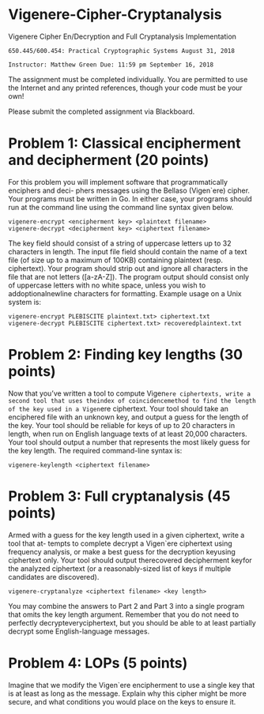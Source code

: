# Vigenere-Cipher-Cryptanalysis
Vigenere Cipher En/Decryption and Full Cryptanalysis Implementation

```
650.445/600.454: Practical Cryptographic Systems August 31, 2018
```
```
Instructor: Matthew Green Due: 11:59 pm September 16, 2018
```

The assignment must be completed individually. You are permitted to use the
Internet and any printed references, though your code must be your own!

Please submit the completed assignment via Blackboard.


# Problem 1: Classical encipherment and decipherment (20 points)

For this problem you will implement software that programmatically enciphers and deci-
phers messages using the Bellaso (Vigen`ere) cipher. Your programs must be written in Go.
In either case, your programs should run at the command line using the command line
syntax given below.

```
vigenere-encrypt <encipherment key> <plaintext filename>
vigenere-decrypt <decipherment key> <ciphertext filename>
```
The key field should consist of a string of uppercase letters up to 32 characters in length.
The input file field should contain the name of a text file (of size up to a maximum of
100KB) containing plaintext (resp. ciphertext). Your program should strip out and ignore
all characters in the file that are not letters ([a-zA-Z]). The program output should consist
only of uppercase letters with no white space, unless you wish to addoptionalnewline
characters for formatting. Example usage on a Unix system is:

```
vigenere-encrypt PLEBISCITE plaintext.txt> ciphertext.txt
vigenere-decrypt PLEBISCITE ciphertext.txt> recoveredplaintext.txt
```

# Problem 2: Finding key lengths (30 points)

Now that you’ve written a tool to compute Vigen`ere ciphertexts, write a second tool that
uses theindex of coincidencemethod to find the length of the key used in a Vigen`ere
ciphertext. Your tool should take an enciphered file with an unknown key, and output a
guess for the length of the key. Your tool should be reliable for keys of up to 20 characters in
length, when run on English language texts of at least 20,000 characters. Your tool should
output a number that represents the most likely guess for the key length. The required
command-line syntax is:

```
vigenere-keylength <ciphertext filename>
```

# Problem 3: Full cryptanalysis (45 points)

Armed with a guess for the key length used in a given ciphertext, write a tool that at-
tempts to complete decrypt a Vigen`ere ciphertext using frequency analysis, or make a best
guess for the decryption keyusing ciphertext only. Your tool should output therecovered
decipherment keyfor the analyzed ciphertext (or a reasonably-sized list of keys if multiple
candidates are discovered).

```
vigenere-cryptanalyze <ciphertext filename> <key length>
```
You may combine the answers to Part 2 and Part 3 into a single program that omits the
key length argument. Remember that you do not need to perfectly decrypteveryciphertext,
but you should be able to at least partially decrypt some English-language messages.


# Problem 4: LOPs (5 points)

Imagine that we modify the Vigen`ere encipherment to use a single key that is at least as
long as the message. Explain why this cipher might be more secure, and what conditions
you would place on the keys to ensure it.
